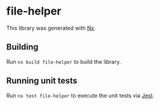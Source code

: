 # file-helper

This library was generated with [Nx](https://nx.dev).

## Building

Run `nx build file-helper` to build the library.

## Running unit tests

Run `nx test file-helper` to execute the unit tests via [Jest](https://jestjs.io).
